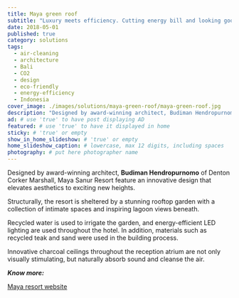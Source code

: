 ```yaml
---
title: Maya green roof
subtitle: "Luxury meets efficiency. Cutting energy bill and looking good in Sanur, Bali."
date: 2018-05-01
published: true
category: solutions
tags:
  - air-cleaning
  - architecture
  - Bali
  - CO2
  - design
  - eco-friendly
  - energy-efficiency
  - Indonesia
cover_image: ./images/solutions/maya-green-roof/maya-green-roof.jpg
description: "Designed by award-winning architect, Budiman Hendropurnomo Maya new Sanur Resort in Bali features an innovative design with a stunning rooftop garden."
ad: # use 'true' to have post displaying AD
featured: # use 'true' to have it displayed in home
sticky: # 'true' or empty
show_in_home_slideshow: # 'true' or empty
home_slideshow_caption: # lowercase, max 12 digits, including spaces
photography: # put here photographer name
---
```


Designed by award-winning architect, **Budiman Hendropurnomo** of Denton Corker Marshall, Maya Sanur Resort feature an innovative design that elevates aesthetics to exciting new heights.

Structurally, the resort is sheltered by a stunning rooftop garden with a collection of intimate spaces and inspiring lagoon views beneath.

Recycled water is used to irrigate the garden, and energy-efficient LED lighting are used throughout the hotel. In addition, materials such as recycled teak and sand were used in the building process.

Innovative charcoal ceilings throughout the reception atrium are not only visually stimulating, but naturally absorb sound and cleanse the air.


**_Know more:_**

[Maya resort website](http://www.mayaresorts.com/sanur)
